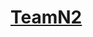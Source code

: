 # [TeamN2](https://docs.google.com/document/d/1MHQU8duvvpd4Mp80ljfa-f0qFqmjjxo7jF0X1xskgko/edit#heading=h.5a0qtix9lnzf)
